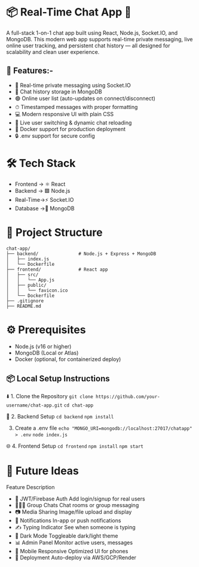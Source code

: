  # 📦 Real-Time Chat App 💬
A full-stack 1-on-1 chat app built using React, Node.js, Socket.IO, and MongoDB. This modern web app supports real-time private messaging, live online user tracking, and persistent chat history — all designed for scalability and clean user experience.

## 🚀 Features:-

- 💬 Real-time private messaging using Socket.IO
- 🧠 Chat history storage in MongoDB
- 🟢 Online user list (auto-updates on connect/disconnect)
- ⏱ Timestamped messages with proper formatting
- 💻 Modern responsive UI with plain CSS
- 🔄 Live user switching & dynamic chat reloading
- 🐳 Docker support for production deployment
- 🔒 .env support for secure config

# 🛠 Tech Stack
- Frontend	-> ⚛ React	
- Backend	 -> 🟩 Node.js  
- Real-Time->⚡ Socket.IO    
- Database ->🍃 MongoDB
   		  

# 📁 Project Structure
```
chat-app/
├── backend/               # Node.js + Express + MongoDB
│   ├── index.js
│   └── Dockerfile
├── frontend/              # React app
│   ├── src/
│   │   └── App.js
│   ├── public/
│   │   └── favicon.ico
│   └── Dockerfile
├── .gitignore
├── README.md

```

# ⚙️ Prerequisites
- Node.js (v16 or higher)
- MongoDB (Local or Atlas)
- Docker (optional, for containerized deploy)

## 📦 Local Setup Instructions

⬇️ 1. Clone the Repository
`git clone https://github.com/your-username/chat-app.git`
`cd chat-app`

🔧 2. Backend Setup
`cd backend`
`npm install`

3. Create a .env file
`echo "MONGO_URI=mongodb://localhost:27017/chatapp" > .env`
`node index.js`

🌐 4.  Frontend Setup
`cd frontend`
`npm install`
`npm start`


# 🔮 Future Ideas
Feature                 	 Description
- 🔐 JWT/Firebase Auth	    Add login/signup for real users
- 🧑‍🤝‍🧑 Group Chats	          Chat rooms or group messaging
- 📷 Media Sharing	        Image/file upload and display
- 🔔 Notifications	        In-app or push notifications
- ✍️ Typing Indicator	        See when someone is typing
- 🌙 Dark Mode	            Toggleable dark/light theme
- 📊 Admin Panel	            Monitor active users, messages
- 📲 Mobile Responsive	    Optimized UI for phones
- 🚀 Deployment	            Auto-deploy via AWS/GCP/Render
